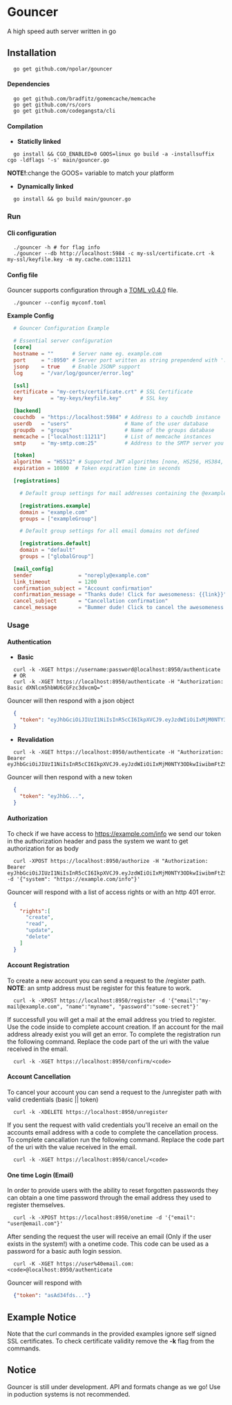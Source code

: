 # Gouncer

A high speed auth server written in go

## Installation

```shell
  go get github.com/npolar/gouncer
```

#### Dependencies

```shell
  go get github.com/bradfitz/gomemcache/memcache
  go get github.com/rs/cors
  go get github.com/codegangsta/cli
```

#### Compilation

- **Staticlly linked**

```shell
  go install && CGO_ENABLED=0 GOOS=linux go build -a -installsuffix cgo -ldflags '-s' main/gouncer.go
```
**NOTE!**:change the GOOS= variable to match your platform

- **Dynamically linked**

```shell
  go install && go build main/gouncer.go
```

### Run

#### Cli configuration
```shell
  ./gouncer -h # for flag info
  ./gouncer --db http://localhost:5984 -c my-ssl/certificate.crt -k my-ssl/keyfile.key -m my.cache.com:11211
```

#### Config file
Gouncer supports configuration through a [TOML v0.4.0](https://github.com/toml-lang/toml/blob/master/versions/en/toml-v0.4.0.md) file.
```shell
  ./gouncer --config myconf.toml
```

**Example Config**

```toml
  # Gouncer Configuration Example

  # Essential server configuration
  [core]
  hostname = ""      # Server name eg. example.com
  port     = ":8950" # Server port written as string prependend with ':'
  jsonp    = true    # Enable JSONP support
  log      = "/var/log/gouncer/error.log"

  [ssl]
  certificate = "my-certs/certificate.crt" # SSL Certificate
  key         = "my-keys/keyfile.key"      # SSL key

  [backend]
  couchdb  = "https://localhost:5984" # Address to a couchdb instance
  userdb   = "users"                  # Name of the user database
  groupdb  = "groups"                 # Name of the groups database
  memcache = ["localhost:11211"]      # List of memcache instances
  smtp     = "my-smtp.com:25"         # Address to the SMTP server you want to use to send notifications

  [token]
  algorithm  = "HS512" # Supported JWT algorithms [none, HS256, HS384, HS512]
  expiration = 10800  # Token expiration time in seconds

  [registrations]

    # Default group settings for mail addresses containing the @example.com domain

    [registrations.example]
    domain = "example.com"
    groups = ["exampleGroup"]

    # Default group settings for all email domains not defined

    [registrations.default]
    domain = "default"
    groups = ["globalGroup"]

  [mail_config]
  sender               = "noreply@example.com"                                    # Email address to use when sending notifications
  link_timeout         = 1200                                                     # Time a confirmation link will stay active
  confirmation_subject = "Account confirmation"                                   # Confirmation mail subject
  confirmation_message = "Thanks dude! Click for awesomeness: {{link}}"           # Confirmation mail message. Use the {{link}} pattern to inject the link into the message
  cancel_subject       = "Cancellation confirmation"                              # Cancellation mail subject
  cancel_message       = "Bummer dude! Click to cancel the awesomeness: {{link}}" # Cancellation mail message. Use the {{link}} pattern to inject the link into the message

```

### Usage

#### Authentication

- **Basic**

```shell
  curl -k -XGET https://username:password@localhost:8950/authenticate
  # OR
  curl -k -XGET https://localhost:8950/authenticate -H "Authorization: Basic dXNlcm5hbWU6cGFzc3dvcmQ="
```

Gouncer will then respond with a json object

```json
  {
    "token": "eyJhbGciOiJIUzI1NiIsInR5cCI6IkpXVCJ9.eyJzdWIiOiIxMjM0NTY3ODkwIiwibmFtZSI6IkpvaG4gRG9lIiwiYWRtaW4iOnRydWV9.TJVA95OrM7E2cBab30RMHrHDcEfxjoYZgeFONFh7HgQ"
  }
```

- **Revalidation**

```shell
  curl -k -XGET https://localhost:8950/authenticate -H "Authorization: Bearer eyJhbGciOiJIUzI1NiIsInR5cCI6IkpXVCJ9.eyJzdWIiOiIxMjM0NTY3ODkwIiwibmFtZSI6IkpvaG4gRG9lIiwiYWRtaW4iOnRydWV9.TJVA95OrM7E2cBab30RMHrHDcEfxjoYZgeFONFh7HgQ"
```

Gouncer will then respond with a new token

```json
  {
    "token": "eyJhbG...",
  }
```

#### Authorization

To check if we have access to https://example.com/info we send our token in the authorization header and pass the system we want to get authorization for as body

```shell
  curl -XPOST https://localhost:8950/authorize -H "Authorization: Bearer eyJhbGciOiJIUzI1NiIsInR5cCI6IkpXVCJ9.eyJzdWIiOiIxMjM0NTY3ODkwIiwibmFtZSI6IkpvaG4gRG9lIiwiYWRtaW4iOnRydWV9.TJVA95OrM7E2cBab30RM" -d '{"system": "https://example.com/info"}'
```

Gouncer will respond with a list of access rights or with an http 401 error.

```json
  {
    "rights":[
      "create",
      "read",
      "update",
      "delete"
    ]
  }
```

#### Account Registration

To create a new account you can send a request to the /register path. **NOTE**: an smtp address must be register for this feature to work.

```shell
  curl -k -XPOST https://localhost:8950/register -d '{"email":"my-mail@example.com", "name":"myname", "password":"some-secret"}'
```

If successfull you will get a mail at the email address you tried to register. Use the code inside to complete account creation. If an account for the mail address already exist you will get an error.
To complete the registration run the following command. Replace the code part of the uri with the value received in the email.
```shell
  curl -k -XGET https://localhost:8950/confirm/<code>
```

#### Account Cancellation

To cancel your account you can send a request to the /unregister path with valid credentials (basic || token)

```shell
  curl -k -XDELETE https://localhost:8950/unregister
```

If you sent the request with valid credentials you'll receive an email on the accounts email address with a code to complete the cancellation process.
To complete cancallation run the following command. Replace the code part of the uri with the value received in the email.

```shell
  curl -k -XGET https://localhost:8950/cancel/<code>
```

#### One time Login (Email)

In order to provide users with the ability to reset forgotten passwords they can obtain a one time password through the email address they used to register themselves.

```shell
  curl -k -XPOST https://localhost:8950/onetime -d '{"email": "user@email.com"}'
```

After sending the request the user will receive an email (Only if the user exists in the system!) with a onetime code. This code can be used as a password for a basic auth login session.

```shell
  curl -K -XGET https://user%40email.com:<code>@localhost:8950/authenticate
```

Gouncer will respond with

```json
  {"token": "asAd34fds..."}
```

## Example Notice

Note that the curl commands in the provided examples ignore self signed SSL certificates. To check certificate validity remove the **-k** flag from the commands.

## Notice

Gouncer is still under development. API and formats change as we go! Use in poduction systems is not recommended.
